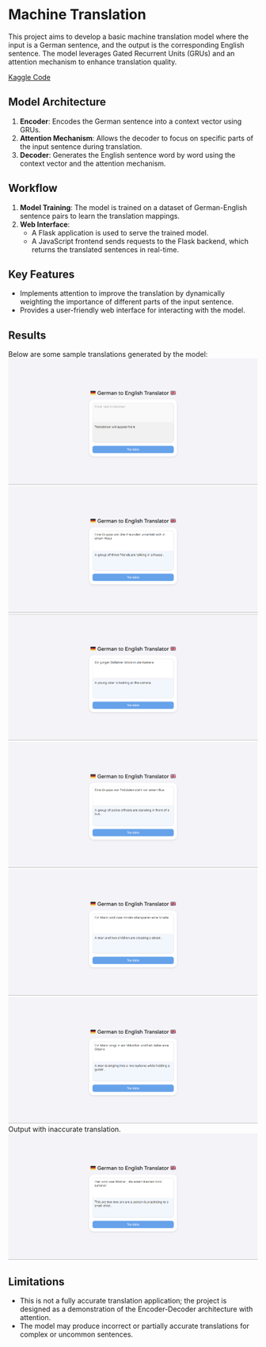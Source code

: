 # Machine Translation

This project aims to develop a basic machine translation model where the input is a German sentence, and the output is the corresponding English sentence. The model leverages Gated Recurrent Units (GRUs) and an attention mechanism to enhance translation quality.

[Kaggle Code](https://www.kaggle.com/code/tathya1001/german-to-english-machine-translation)

## Model Architecture
1. **Encoder**: Encodes the German sentence into a context vector using GRUs.
2. **Attention Mechanism**: Allows the decoder to focus on specific parts of the input sentence during translation.
3. **Decoder**: Generates the English sentence word by word using the context vector and the attention mechanism.

## Workflow
1. **Model Training**: The model is trained on a dataset of German-English sentence pairs to learn the translation mappings.
2. **Web Interface**:
   - A Flask application is used to serve the trained model.
   - A JavaScript frontend sends requests to the Flask backend, which returns the translated sentences in real-time.

## Key Features
- Implements attention to improve the translation by dynamically weighting the importance of different parts of the input sentence.
- Provides a user-friendly web interface for interacting with the model.

## Results
Below are some sample translations generated by the model:
![Output 1](images/image1.png)
![Output 2](images/image2.png)
![Output 3](images/image3.png)
![Output 4](images/image4.png)
![Output 5](images/image5.png)
![Output 6](images/image6.png)
Output with inaccurate translation.
![Output 7](images/image7.png)

## Limitations
- This is not a fully accurate translation application; the project is designed as a demonstration of the Encoder-Decoder architecture with attention.
- The model may produce incorrect or partially accurate translations for complex or uncommon sentences.
